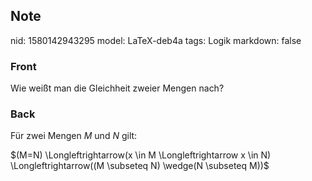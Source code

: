 ## Note
nid: 1580142943295
model: LaTeX-deb4a
tags: Logik
markdown: false

### Front
Wie weißt man die Gleichheit zweier Mengen nach?

### Back
Für zwei Mengen $M$ und $N$ gilt:<div>
<div>$(M=N) \Longleftrightarrow(x \in M \Longleftrightarrow x \in N) \Longleftrightarrow((M \subseteq N) \wedge(N \subseteq M))$
</div></div>
